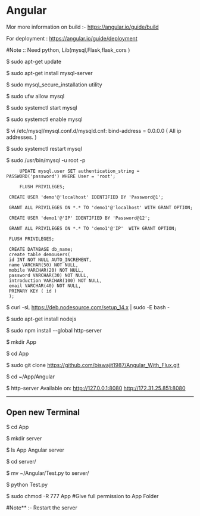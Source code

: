 # Angular

Mor more information on build :- https://angular.io/guide/build

For deployment : https://angular.io/guide/deployment


#Note :: Need python, Lib(mysql,Flask,flask_cors )

 $ sudo apt-get update
 
 $ sudo apt-get install mysql-server
 
 $ sudo mysql_secure_installation utility
 
 $ sudo ufw allow mysql
 
 $ sudo systemctl start mysql
 
 $ sudo systemctl enable mysql
 
 $ vi /etc/mysql/mysql.conf.d/mysqld.cnf:
 	bind-address		= 0.0.0.0 ( All ip addresses. )
	
 $ sudo systemctl restart mysql
 
 $ sudo /usr/bin/mysql -u root -p
 
     	 UPDATE mysql.user SET authentication_string = PASSWORD('password') WHERE User = 'root';
     
     	 FLUSH PRIVILEGES;
     
	 CREATE USER 'demo'@'localhost' IDENTIFIED BY 'Password@1';
	 
	 GRANT ALL PRIVILEGES ON *.* TO 'demo1'@'localhost' WITH GRANT OPTION;
	 
	 CREATE USER 'demo1'@'IP' IDENTIFIED BY 'Password@12';
	 
	 GRANT ALL PRIVILEGES ON *.* TO 'demo1'@'IP'  WITH GRANT OPTION;
	 
	 FLUSH PRIVILEGES;
	 
	 CREATE DATABASE db_name;
	 create table demousers(
	 id INT NOT NULL AUTO_INCREMENT,
	 name VARCHAR(50) NOT NULL,
	 mobile VARCHAR(20) NOT NULL,
	 password VARCHAR(30) NOT NULL,
	 introduction VARCHAR(100) NOT NULL,
	 email VARCHAR(40) NOT NULL,
	 PRIMARY KEY ( id )
	 );
	 

 $ curl -sL https://deb.nodesource.com/setup_14.x | sudo -E bash -
 
 $ sudo apt-get install nodejs
 
 $ sudo npm install --global http-server
 
 $ mkdir App
 
 $ cd App
 
 $ sudo git clone https://github.com/biswajit1987/Angular_With_Flux.git
 
 $ cd ~/App/Angular
 
 $ http-server
 Available on:
  http://127.0.0.1:8080
  http://172.31.25.851:8080

 ---------------------------
 Open new Terminal
 ---------------------------
 
 $ cd App
 
 $ mkdir server
 
 $  ls App
      Angular  server
	  
 $ cd server/
 
 $ mv ~/Angular/Test.py to server/
 
 $ python Test.py

 $ sudo chmod -R 777 App #Give full permission to App Folder
 
 #Note** :- Restart the server
 
